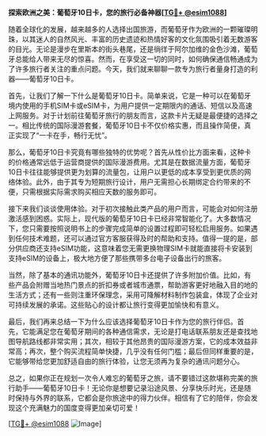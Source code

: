 **探索欧洲之美：葡萄牙10日卡，您的旅行必备神器[[TG💪+ @esim1088](https://t.me/s/esim1088)]**

随着全球化的发展，越来越多的人选择出国旅游，而葡萄牙作为欧洲的一颗璀璨明珠，以其迷人的自然风光、丰富的历史遗迹和热情好客的文化氛围吸引着无数游客的目光。无论是漫步在里斯本的街头巷尾，还是徜徉于阿尔加维的金色沙滩，葡萄牙总能给人带来无尽的惊喜。然而，在享受这一切的同时，如何确保通信畅通成为了许多旅行者关注的重点问题。今天，我们就来聊聊一款专为旅行者量身打造的利器——葡萄牙10日卡。

首先，让我们了解一下什么是葡萄牙10日卡。简单来说，它是一种可以在葡萄牙境内使用的手机SIM卡或eSIM卡，为用户提供一定期限内的通话、短信以及高速上网服务。对于计划前往葡萄牙旅行的朋友而言，这款卡片无疑是最便捷的选择之一。相比传统的国际漫游套餐，葡萄牙10日卡不仅价格实惠，而且操作简便，真正实现了“一卡在手，畅行无忧”。

那么，葡萄牙10日卡究竟有哪些独特的优势呢？首先从性价比方面来看，这种卡的价格通常远低于运营商提供的国际漫游费用。尤其是在数据流量方面，葡萄牙10日卡往往能够提供更为划算的流量包，让用户以更低的成本享受到更优质的网络体验。此外，由于其专为短期旅行设计，用户无需担心长期绑定合约带来的不便，只需根据实际需求购买相应天数的服务即可。

接下来我们谈谈使用体验。对于初次接触此类产品的用户而言，可能会对如何注册激活感到困惑。实际上，现代版的葡萄牙10日卡已经非常智能化了。大多数情况下，您只需要按照说明书上的步骤完成简单的设置过程即可轻松启用服务。如果遇到任何技术难题，还可以通过官方客服获得及时的帮助和支持。值得一提的是，部分供应商还支持eSIM功能，这意味着您无需更换物理SIM卡就能直接将卡安装到支持eSIM的设备上，极大地方便了那些携带多台电子设备出行的旅客。

当然，除了基本的通讯功能外，葡萄牙10日卡还提供了许多附加价值。比如，有些产品会附赠当地热门景点的折扣券或者城市通票，帮助游客更好地融入目的地的生活方式；还有一些则注重环保理念，采用可降解材料制作包装盒，体现了企业对可持续发展的承诺。这些贴心的设计都让旅行变得更加愉快和有意义。

最后，我们再来总结一下为什么应该选择葡萄牙10日卡作为您的旅行伴侣。首先，它能满足您在葡萄牙期间的各种通信需求，无论是打电话联系朋友还是查找地图导航路线都非常实用；其次，相较于其他昂贵的国际漫游方案，它的成本效益非常高；再次，整个购买流程简单快捷，几乎没有任何门槛；最后但同样重要的是，它能够带给您更加舒适自由的旅行体验，让您无须再为复杂的通讯问题分心。

总之，如果你正在规划一次令人难忘的葡萄牙之旅，请不要错过这款堪称完美的旅行助手——葡萄牙10日卡！无论你是想要记录沿途风景、分享快乐时光，还是随时保持与外界的联系，它都会是你旅途中的得力伙伴。相信有了它的陪伴，你会发现这个充满魅力的国度变得更加亲切可爱！

[[TG💪+ @esim1088](https://t.me/s/esim1088) ![Image](https://i.postimg.cc/4NQfJmqS/Snipaste-2025-05-13-00-14-12.png)]
